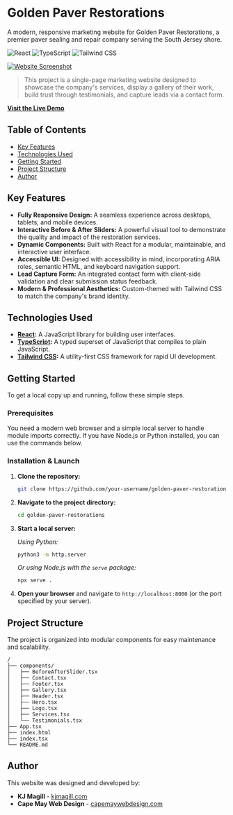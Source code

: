 # Golden Paver Restorations

A modern, responsive marketing website for Golden Paver Restorations, a premier paver sealing and repair company serving the South Jersey shore.

![React](https://img.shields.io/badge/React-20232A?style=for-the-badge&logo=react&logoColor=61DAFB)
![TypeScript](https://img.shields.io/badge/TypeScript-007ACC?style=for-the-badge&logo=typescript&logoColor=white)
![Tailwind CSS](https://img.shields.io/badge/Tailwind_CSS-38B2AC?style=for-the-badge&logo=tailwind-css&logoColor=white)

[![Website Screenshot](https://i.postimg.cc/3RxRYdp2/j2.jpg)](https://www.goldenpaverrestorations.com/)

> This project is a single-page marketing website designed to showcase the company's services, display a gallery of their work, build trust through testimonials, and capture leads via a contact form.

**[Visit the Live Demo](https://www.goldenpaverrestorations.com/)**

## Table of Contents

- [Key Features](#key-features)
- [Technologies Used](#technologies-used)
- [Getting Started](#getting-started)
- [Project Structure](#project-structure)
- [Author](#author)

## Key Features

- **Fully Responsive Design:** A seamless experience across desktops, tablets, and mobile devices.
- **Interactive Before & After Sliders:** A powerful visual tool to demonstrate the quality and impact of the restoration services.
- **Dynamic Components:** Built with React for a modular, maintainable, and interactive user interface.
- **Accessible UI:** Designed with accessibility in mind, incorporating ARIA roles, semantic HTML, and keyboard navigation support.
- **Lead Capture Form:** An integrated contact form with client-side validation and clear submission status feedback.
- **Modern & Professional Aesthetics:** Custom-themed with Tailwind CSS to match the company's brand identity.

## Technologies Used

- **[React](https://reactjs.org/):** A JavaScript library for building user interfaces.
- **[TypeScript](https://www.typescriptlang.org/):** A typed superset of JavaScript that compiles to plain JavaScript.
- **[Tailwind CSS](https://tailwindcss.com/):** A utility-first CSS framework for rapid UI development.

## Getting Started

To get a local copy up and running, follow these simple steps.

### Prerequisites

You need a modern web browser and a simple local server to handle module imports correctly. If you have Node.js or Python installed, you can use the commands below.

### Installation & Launch

1.  **Clone the repository:**
    ```sh
    git clone https://github.com/your-username/golden-paver-restorations.git
    ```
2.  **Navigate to the project directory:**
    ```sh
    cd golden-paver-restorations
    ```
3.  **Start a local server:**

    *Using Python:*
    ```sh
    python3 -m http.server
    ```
    *Or using Node.js with the `serve` package:*
    ```sh
    npx serve .
    ```
4.  **Open your browser** and navigate to `http://localhost:8000` (or the port specified by your server).

## Project Structure

The project is organized into modular components for easy maintenance and scalability.

```
/
├── components/
│   ├── BeforeAfterSlider.tsx
│   ├── Contact.tsx
│   ├── Footer.tsx
│   ├── Gallery.tsx
│   ├── Header.tsx
│   ├── Hero.tsx
│   ├── Logo.tsx
│   ├── Services.tsx
│   └── Testimonials.tsx
├── App.tsx
├── index.html
├── index.tsx
└── README.md
```

## Author

This website was designed and developed by:

- **KJ Magill** - [kjmagill.com](https://kjmagill.com)
- **Cape May Web Design** - [capemaywebdesign.com](https://capemaywebdesign.com)
